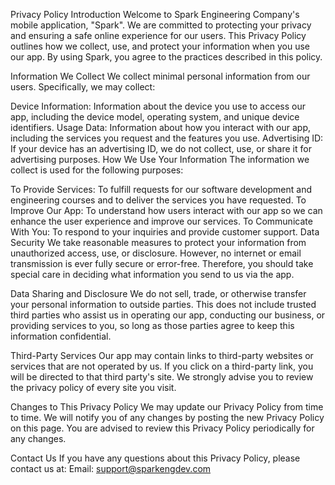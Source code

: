 Privacy Policy
Introduction
Welcome to Spark Engineering Company's mobile application, "Spark". We are committed to protecting your privacy and ensuring a safe online experience for our users. This Privacy Policy outlines how we collect, use, and protect your information when you use our app. By using Spark, you agree to the practices described in this policy.

Information We Collect
We collect minimal personal information from our users. Specifically, we may collect:

Device Information: Information about the device you use to access our app, including the device model, operating system, and unique device identifiers.
Usage Data: Information about how you interact with our app, including the services you request and the features you use.
Advertising ID: If your device has an advertising ID, we do not collect, use, or share it for advertising purposes.
How We Use Your Information
The information we collect is used for the following purposes:

To Provide Services: To fulfill requests for our software development and engineering courses and to deliver the services you have requested.
To Improve Our App: To understand how users interact with our app so we can enhance the user experience and improve our services.
To Communicate With You: To respond to your inquiries and provide customer support.
Data Security
We take reasonable measures to protect your information from unauthorized access, use, or disclosure. However, no internet or email transmission is ever fully secure or error-free. Therefore, you should take special care in deciding what information you send to us via the app.

Data Sharing and Disclosure
We do not sell, trade, or otherwise transfer your personal information to outside parties. This does not include trusted third parties who assist us in operating our app, conducting our business, or providing services to you, so long as those parties agree to keep this information confidential.

Third-Party Services
Our app may contain links to third-party websites or services that are not operated by us. If you click on a third-party link, you will be directed to that third party's site. We strongly advise you to review the privacy policy of every site you visit.

Changes to This Privacy Policy
We may update our Privacy Policy from time to time. We will notify you of any changes by posting the new Privacy Policy on this page. You are advised to review this Privacy Policy periodically for any changes.

Contact Us
If you have any questions about this Privacy Policy, please contact us at:
Email: support@sparkengdev.com

